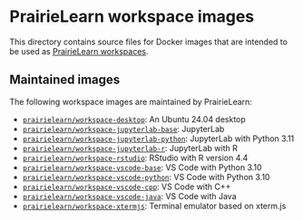 # PrairieLearn workspace images

This directory contains source files for Docker images that are intended to be used as [PrairieLearn workspaces](https://prairielearn.readthedocs.io/en/latest/workspaces/).

## Maintained images

The following workspace images are maintained by PrairieLearn:

- [`prairielearn/workspace-desktop`](./desktop/): An Ubuntu 24.04 desktop
- [`prairielearn/workspace-jupyterlab-base`](./jupyterlab-base/): JupyterLab
- [`prairielearn/workspace-jupyterlab-python`](./jupyterlab-python/): JupyterLab with Python 3.11
- [`prairielearn/workspace-jupyterlab-r`](./jupyterlab-r/): JupyterLab with R
- [`prairielearn/workspace-rstudio`](./rstudio/): RStudio with R version 4.4
- [`prairielearn/workspace-vscode-base`](./vscode-python/): VS Code with Python 3.10
- [`prairielearn/workspace-vscode-python`](./vscode-python/): VS Code with Python 3.10
- [`prairielearn/workspace-vscode-cpp`](./vscode-cpp/): VS Code with C++
- [`prairielearn/workspace-vscode-java`](./vscode-java/): VS Code with Java
- [`prairielearn/workspace-xtermjs`](./xtermjs/): Terminal emulator based on xterm.js
